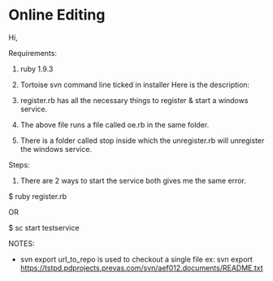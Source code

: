 Online Editing
==============

Hi,

Requirements:

1. ruby 1.9.3
2. Tortoise svn command line ticked in installer
Here is the description:

1. register.rb has all the necessary things to register & start a windows service.
2. The above file runs a file called oe.rb in the same folder.
3. There is a folder called stop inside which the unregister.rb will unregister the windows service.

Steps:

1. There are 2 ways to start the service both gives me the same error.

$ ruby register.rb

OR

$ sc start testservice

NOTES:

* svn export url_to_repo is used to checkout a single file
  ex: svn export https://tstpd.pdprojects.prevas.com/svn/aef012.documents/README.txt